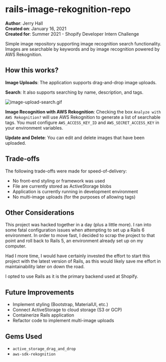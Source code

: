 # rails-image-rekognition-repo
**Author**: Jerry Hall    
**Created on**: January 16, 2021  
**Created for**: Summer 2021 - Shopify Developer Intern Challenge

Simple image repository supporting image recognition search functionality. Images are searchable by keywords and by image recognition powered by AWS Rekognition. 

## How this works?
**Image Uploads**:
The application supports drag-and-drop image uploads. 

**Search**:
It also supports searching by name, description, and tags.

![image-upload-search.gif](readme-assets/image-upload-search.gif)

**Image Recognition with AWS Rekognition**:
Checking the box `Analyze with AWS Rekognition?` will use AWS Rekognition to generate a list of searchable tags. You must configure `AWS_ACCESS_KEY_ID` and `AWS_SECRET_ACCESS_KEY` in your environment variables.

**Update and Delete**:
You can edit and delete images that have been uploaded.

## Trade-offs
The following trade-offs were made for speed-of-delivery:
- No front-end styling or framework was used
- File are currently stored as ActiveStorage blobs
- Application is currently running in development environment
- No multi-image uploads (for the purposes of allowing tags)

## Other Considerations
This project was hacked together in a day (plus a little more). I ran into some fatal configuration issues when attempting to set up a Rails 6 environment. In order to move fast, I decided to scrap the project to that point and roll back to Rails 5, an environment already set up on my computer.

Had I more time, I would have certainly invested the effort to start this project with the latest version of Rails, as this would likely save me effort in maintainability later on down the road.

I opted to use Rails as it is the primary backend used at Shopify. 
## Future Improvements
- Implement styling (Bootstrap, MaterialUI, etc.)
- Connect ActiveStorage to cloud storage (S3 or GCP)
- Containerize Rails application
- Refactor code to implement multi-image uploads
## Gems Used
- `active_storage_drag_and_drop`
- `aws-sdk-rekognition`